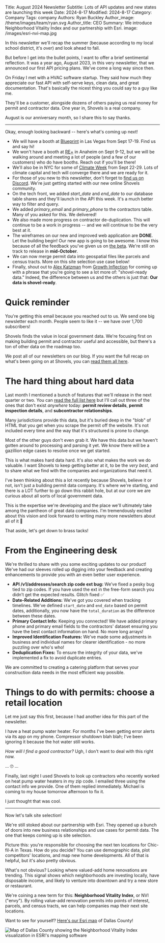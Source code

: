 Title: August 2024 Newsletter
Subtitle: Lots of API updates and new states are launching this week
Date: 2024-8-17
Modified: 2024-8-17
Category: Company
Tags: company
Authors: Ryan Buckley
Author_image: /theme/images/team/ryan.svg
Author_title: CEO
Summary: We introduce Neighborhood Vitality Index and our partnership with Esri.
image: /images/esri-nvi-map.jpg


In this newsletter we'll recap the summer (because according to my local school district, it's  *over*) and look ahead to fall.

But before I get into the bullet points, I want to offer a brief sentimental reflection. It was a year ago, August 2023, in this very newsletter, that we announced our first API pricing plans. We've come a long way since then.

On Friday I met with a HVAC software startup. They said how much they appreciate our fast API with self-serve keys, clean data, and great documentation. That's basically the nicest thing you could say to a guy like me.

They'll be a customer, alongside dozens of others paying us real money for permit and contractor data. One year in, Shovels is a real company.

August is our anniversary month, so I share this to say thanks.

----------------------------------------------------------------

Okay, enough looking backward -- here's what's coming up next!

- We will have a booth at [Blueprint](https://blueprintvegas.com/) in Las Vegas from Sept 17-19. Find us and say hi!
- We won't have a booth at [RE+](https://www.re-plus.com/) in Anaheim on Sept 9-12, but we will be walking around and meeting a lot of people (and a few of our customers) who do have booths. Reach out if you'll be there!
- We'll also be in NYC for some of [Climate Week](https://www.climateweeknyc.org/) from Sept 22-29. Lots of climate capital and tech will converge there and we are ready for it.
- For those of you new to this newsletter, don't forget to [find us on Discord](https://discord.gg/Nypja3cKDx). We're just getting started with our new online Shovels community.
- On the tech front, we added *start_date* and *end_date* to our database table shares and they'll launch in the API this week. It's a much better way to filter and query.
- We added *primary_email* and *primary_phone* to the contractors table. Many of you asked for this. We delivered!
- We also made more progress on contractor de-duplication. This will continue to be a work in progress -- and we will continue to be the very best at it.
- The wireframes on our new and improved web application are **DONE**. Let the building begin! Our new app is going to be awesome. I know this because of all the feedback you've given us on [the beta](https://app.shovels.ai/). We're still on track to release in **mid-October**.
- We can now merge permit data into geospatial files like parcels and census tracts. More on this site selection use case below!
- Finally, shout out to [Alex Katzman](https://www.linkedin.com/in/alexkatzman/) from [Growth Inflection](https://growthinflection.com/) for coming up with a phrase that you're going to see a lot more of: "shovel-ready data." Indeed, the difference between us and the others is just that: **Our data is shovel-ready**.

# Quick reminder

You're getting this email because you reached out to us. We send one big newsletter each month. People seem to like it -- we have over 1,700 subscribers!

Shovels finds the value in local government data. We're focusing first on making building permit and contractor useful and accessible, but there's a ton of other data on the roadmap too.

We post all of our newsletters on our blog. If you want the full recap on what's been going on at Shovels, you can  [read them all here](https://www.shovels.ai/blog/?category=Company).

# The hard thing about hard data

Last month I mentioned a bunch of features that we'll release in the next quarter or two. You can  [read the full list here](https://www.shovels.ai/blog/july-2024-newsletter/)  but I'll call out three of the ones that don't exist  *anywhere* today:  **permit review details**,  **permit inspection details**, and  **subcontractor relationships**.

Many jurisdictions provide this data, but it's buried deep in the "blob" of HTML that you get when you scrape the permit off the website. It's not included every time and the way that it's structured is prone to change.

Most of the other guys don't even grab it. We have this data but we haven't gotten around to processing and parsing it yet. We know there will be a gazillion edge cases to resolve once we get started.

This is what makes hard data hard. It's also what makes the work we do valuable. I want Shovels to keep getting better at it, to be the  *very best*, and to share what we find with the companies and organizations that need it.

I've been thinking about this a lot recently because Shovels, believe it or not, isn't just a building permit data company. It's where we're starting, and there is a LOT further to go down this rabbit hole, but at our core we are curious about all sorts of local government data.

This is the expertise we're developing and the place we'll ultimately take among the pantheon of great data companies. I'm tremendously excited about this vision and look forward to writing many more newsletters about all of it 😬

That aside, let's get down to brass tacks!

# From the Engineering desk

We're thrilled to share with you some exciting updates to our product! We've had our sleeves rolled up digging into your feedback and creating enhancements to provide you with an even better user experience.

- **API /v1/addresses/search zip code ext bug:** We’ve fixed a pesky bug tied to zip codes. If you have used the ext in the free-form search you didn’t get the expected results. Glitch fixed ✅
- **Date-Related Additions:** We've got you covered when tracking timelines. We've defined `start_date` and `end_date` based on permit dates, additionally, you now have the `total_duration` as the difference between these dates.
- **Primary Contact Info:** Keeping you connected! We have added primary phone and primary email fields to the contractors' dataset ensuring you have the best contact information on hand. No more long arrays!
- **Improved Identification Features:** We've made some adjustments in business and individual names for clearer identification - no more puzzling over who's who!
- **Deduplication Fixes:** To ensure the integrity of your data, we've implemented a fix to avoid duplicate entries.

We are committed to creating a catering platform that serves your construction data needs in the most efficient way possible.

# Things to do with permits: choose a retail location

Let me just say this first, because I had another idea for this part of the newsletter.

I have a heat pump water heater. For months I've been getting error alerts via its app on my phone. Compressor shutdown blah blah; I've been ignoring it because the hot water still works.

*How will I find a good contractor?*  Ugh, I don't want to deal with this right now.

... 🙄 ...

Finally, last night I used Shovels to look up contractors who recently worked on heat pump water heaters in my zip code. I emailed three using the contact info we provide. One of them replied immediately. Michael is coming to my house tomorrow afternoon to fix it.

I just thought that was cool.

----------------------------------------------------------------

Now let's talk site selection!

We're still stoked about our partnership with Esri. They opened up a bunch of doors into new business relationships and use cases for permit data. The one that keeps coming up is site selection.

Picture this: you're responsible for choosing the next ten locations for Chic-fil-A in Texas. How do you decide? You can use demographic data, plot competitors' locations, and map new home developments. All of that is helpful, but it's also pretty obvious.

What's not obvious? Looking where valued-add home renovations are trending. This signal shows which neighborhoods are investing locally, have disposable income, and likely to venture into downtown and try a new store or restaurant.

We're coining a new term for this:  **Neighborhood Vitality Index**, or NVI ("envy"). By rolling value-add renovation permits into points of interest, parcels, and census tracts, we can help companies map their next site locations.

Want to see for yourself?  [Here's our Esri map](https://shovels.maps.arcgis.com/home/item.html?id=bcaed6407a4c47449ccc0769d9543c17)  of Dallas County!

![Map of Dallas County showing the Neighborhood Vitality Index visualization in ESRI's mapping software]({static}/images/esri-nvi-map.jpg)